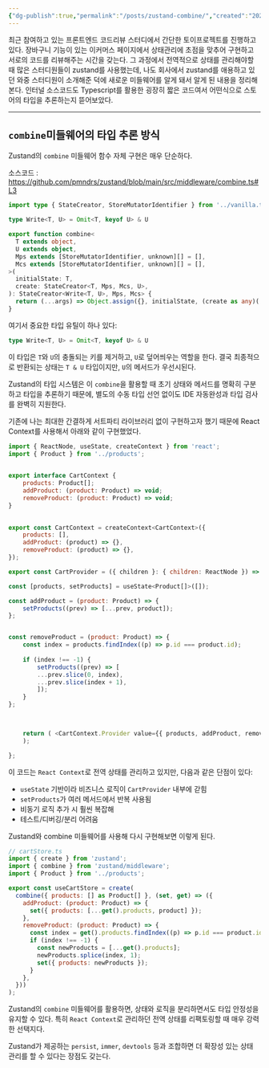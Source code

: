 ```yaml
---
{"dg-publish":true,"permalink":"/posts/zustand-combine/","created":"2025-04-13","updated":"2025-04-13T15:08:00"}
---
```


최근 참여하고 있는 프론트엔드 코드리뷰 스터디에서 간단한 토이프로젝트를 진행하고 있다. 장바구니 기능이 있는 이커머스 페이지에서 상태관리에 초점을 맞추어 구현하고 서로의 코드를 리뷰해주는 시간을 갖는다. 그 과정에서 전역적으로 상태를 관리해야할 때 많은 스터디원들이 zustand를 사용했는데, 나도 회사에서 zustand를 애용하고 있던 와중 스터디원이 소개해준 덕에 새로운 미들웨어를 알게 돼서 알게 된 내용을 정리해본다. 인터널 소스코드도 Typescript를 활용한 굉장히 짧은 코드여서 어떤식으로 스토어의 타입을 추론하는지 뜯어보았다.

---

## `combine`미들웨어의 타입 추론 방식

Zustand의 `combine` 미들웨어 함수 자체 구현은 매우 단순하다.

소스코드 : https://github.com/pmndrs/zustand/blob/main/src/middleware/combine.ts#L3

```ts
import type { StateCreator, StoreMutatorIdentifier } from '../vanilla.ts'

type Write<T, U> = Omit<T, keyof U> & U

export function combine<
  T extends object,
  U extends object,
  Mps extends [StoreMutatorIdentifier, unknown][] = [],
  Mcs extends [StoreMutatorIdentifier, unknown][] = [],
>(
  initialState: T,
  create: StateCreator<T, Mps, Mcs, U>,
): StateCreator<Write<T, U>, Mps, Mcs> {
  return (...args) => Object.assign({}, initialState, (create as any)(...args))
}
```

여기서 중요한 타입 유틸이 하나 있다:

```ts
type Write<T, U> = Omit<T, keyof U> & U
```

이 타입은 `T`와 `U`의 충돌되는 키를 제거하고, `U`로 덮어씌우는 역할을 한다. 결국 최종적으로 반환되는 상태는 `T & U` 타입이지만, `U`의 메서드가 우선시된다.

Zustand의 타입 시스템은 이 `combine`을 활용할 때 초기 상태와 메서드를 명확히 구분하고 타입을 추론하기 때문에, 별도의 수동 타입 선언 없이도 IDE 자동완성과 타입 검사를 완벽히 지원한다.


기존에 나는 최대한 간결하게 서트파티 라이브러리 없이 구현하고자 했기 때문에 React Context를 사용해서 아래와 같이 구현했었다.

```js
import { ReactNode, useState, createContext } from 'react';
import { Product } from '../products';

  
export interface CartContext {
	products: Product[];
	addProduct: (product: Product) => void;
	removeProduct: (product: Product) => void;
}

  
export const CartContext = createContext<CartContext>({
	products: [],
	addProduct: (product) => {},
	removeProduct: (product) => {},
});

export const CartProvider = ({ children }: { children: ReactNode }) => {

const [products, setProducts] = useState<Product[]>([]);

const addProduct = (product: Product) => {
	setProducts((prev) => [...prev, product]);
};


const removeProduct = (product: Product) => {
	const index = products.findIndex((p) => p.id === product.id);
	
	if (index !== -1) {
		setProducts((prev) => [
		...prev.slice(0, index),
		...prev.slice(index + 1),
		]);
	}
};

  

	return ( <CartContext.Provider value={{ products, addProduct, removeProduct }}>{children}</CartContext.Provider>
	);

};
```

이 코드는 `React Context`로 전역 상태를 관리하고 있지만, 다음과 같은 단점이 있다:

- `useState` 기반이라 비즈니스 로직이 `CartProvider` 내부에 갇힘
- `setProducts`가 여러 메서드에서 반복 사용됨
- 비동기 로직 추가 시 훨씬 복잡해
- 테스트/디버깅/분리 어려움

Zustand와 combine 미들웨어를 사용해 다시 구현해보면 이렇게 된다.
```js
// cartStore.ts
import { create } from 'zustand';
import { combine } from 'zustand/middleware';
import { Product } from '../products';

export const useCartStore = create(
  combine({ products: [] as Product[] }, (set, get) => ({
    addProduct: (product: Product) => {
      set({ products: [...get().products, product] });
    },
    removeProduct: (product: Product) => {
      const index = get().products.findIndex((p) => p.id === product.id);
      if (index !== -1) {
        const newProducts = [...get().products];
        newProducts.splice(index, 1);
        set({ products: newProducts });
      }
    },
  }))
);
```

Zustand의 `combine` 미들웨어를 활용하면, 상태와 로직을 분리하면서도 타입 안정성을 유지할 수 있다. 특히 `React Context`로 관리하던 전역 상태를 리팩토링할 때 매우 강력한 선택지다.

Zustand가 제공하는 `persist`, `immer`, `devtools` 등과 조합하면 더 확장성 있는 상태 관리를 할 수 있다는 장점도 갖는다.

